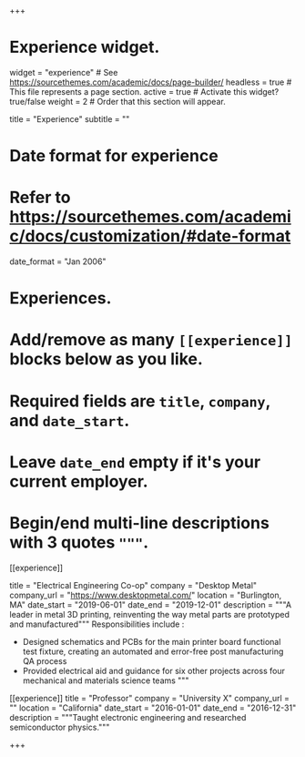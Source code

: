 +++
# Experience widget.
widget = "experience"  # See https://sourcethemes.com/academic/docs/page-builder/
headless = true  # This file represents a page section.
active = true  # Activate this widget? true/false
weight = 2  # Order that this section will appear.

title = "Experience"
subtitle = ""

# Date format for experience
#   Refer to https://sourcethemes.com/academic/docs/customization/#date-format
date_format = "Jan 2006"

# Experiences.
#   Add/remove as many `[[experience]]` blocks below as you like.
#   Required fields are `title`, `company`, and `date_start`.
#   Leave `date_end` empty if it's your current employer.
#   Begin/end multi-line descriptions with 3 quotes `"""`.
[[experience]]

  title = "Electrical Engineering Co-op"
  company = "Desktop Metal"
  company_url = "https://www.desktopmetal.com/"
  location = "Burlington, MA"
  date_start = "2019-06-01"
  date_end = "2019-12-01"
  description = """A leader in metal 3D printing, reinventing the way metal parts are prototyped and manufactured"""
  Responsibilities include :
  
  * Designed schematics and PCBs for the main printer board functional test fixture, creating an automated and error-free post manufacturing QA process 
  * Provided electrical aid and guidance for six other projects across four mechanical and materials science teams
  """

[[experience]]
  title = "Professor"
  company = "University X"
  company_url = ""
  location = "California"
  date_start = "2016-01-01"
  date_end = "2016-12-31"
  description = """Taught electronic engineering and researched semiconductor physics."""

+++
